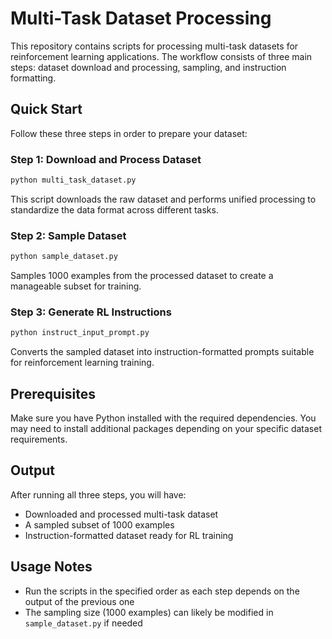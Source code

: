 # Multi-Task Dataset Processing

This repository contains scripts for processing multi-task datasets for reinforcement learning applications. The workflow consists of three main steps: dataset download and processing, sampling, and instruction formatting.

## Quick Start

Follow these three steps in order to prepare your dataset:

### Step 1: Download and Process Dataset
```bash
python multi_task_dataset.py
```
This script downloads the raw dataset and performs unified processing to standardize the data format across different tasks.

### Step 2: Sample Dataset
```bash
python sample_dataset.py
```
Samples 1000 examples from the processed dataset to create a manageable subset for training.

### Step 3: Generate RL Instructions
```bash
python instruct_input_prompt.py
```
Converts the sampled dataset into instruction-formatted prompts suitable for reinforcement learning training.

## Prerequisites

Make sure you have Python installed with the required dependencies. You may need to install additional packages depending on your specific dataset requirements.

## Output

After running all three steps, you will have:
- Downloaded and processed multi-task dataset
- A sampled subset of 1000 examples
- Instruction-formatted dataset ready for RL training

## Usage Notes

- Run the scripts in the specified order as each step depends on the output of the previous one
- The sampling size (1000 examples) can likely be modified in `sample_dataset.py` if needed
